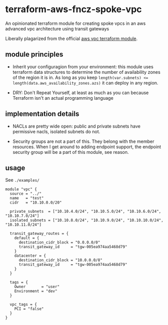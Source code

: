 # terraform-aws-fncz-spoke-vpc

An opinionated terraform module for creating spoke vpcs in an aws advanced vpc architecture using transit gateways

Liberally plagarized from the official [aws vpc terraform module](https://registry.terraform.io/modules/terraform-aws-modules/vpc/aws/latest).

## module principles

* Inherit your configuragion from your environment: this module uses terraform data structures to determine the number of availability zones of the region it is in. As long as you keep `length(var.subnets) <= length(data.aws_availability_zones.azs)` it can deploy in any region.

* DRY: Don't Repeat Yourself, at least as much as you can because Terraform isn't an actual programming language

## implementation details

* NACLs are pretty wide open: public and private subnets have permissive nacls, isolated subnets do not.

* Security groups are not a part of this. They belong with the member resources. When I get around to adding endpoint support, the endpoint security group will be a part of this module, see reason.

## usage

See `./examples/`

``` shell
module "vpc" {
  source = "../"
  name   = "test"
  cidr   = "10.10.0.0/20"

  private_subnets  = ["10.10.4.0/24", "10.10.5.0/24", "10.10.6.0/24", "10.10.7.0/24"]
  isolated_subnets = ["10.10.8.0/24", "10.10.9.0/24", "10.10.10.0/24", "10.10.11.0/24"]

  transit_gateway_routes = {
    default = {
      destination_cidr_block = "0.0.0.0/0"
      transit_gateway_id     = "tgw-005ea974aa5468d79"
    }
    datacenter = {
      destination_cidr_block = "10.0.0.0/8"
      transit_gateway_id     = "tgw-005ea974aa5468d79"
    }
  }

  tags = {
    Owner       = "user"
    Environment = "dev"
  }

  vpc_tags = {
    PCI = "false"
  }
}

```
